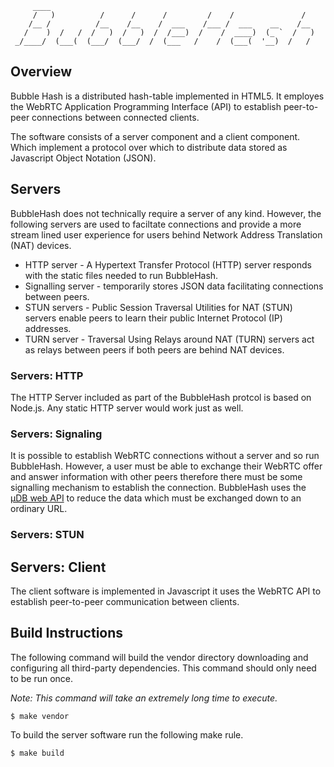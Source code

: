          ____
         /   )          /      /      /         /    /               /
        /__ /          /__    /__    /  ___    /___ /  ___    __    /__
       /    )  /   /  /   )  /   )  /  /___)  /    /  ____)  (_ `  /   )
     _/____/  (___(  (___/  (___/  /  (___   /    /  (___(  '__)  /   /

Overview
--------

Bubble Hash is a distributed hash-table implemented in HTML5.  It employes the
WebRTC Application Programming Interface (API) to establish peer-to-peer
connections between connected clients.

The software consists of a server component and a client component.  Which
implement a protocol over which to distribute data stored as Javascript Object
Notation (JSON).

## Servers

BubbleHash does not technically require a server of any kind.  However, the
following servers are used to faciltate connections and provide a more stream
lined user experience for users behind Network Address Translation (NAT)
devices.

* HTTP server - A Hypertext Transfer Protocol (HTTP) server responds with the
   static files needed to run BubbleHash.
* Signalling server - temporarily stores JSON data facilitating connections
   between peers.
* STUN servers - Public Session Traversal Utilities for NAT (STUN) servers
   enable peers to learn their public Internet Protocol (IP) addresses.
* TURN server - Traversal Using Relays around NAT (TURN) servers act as relays
   between peers if both peers are behind NAT devices.

### Servers: HTTP

The HTTP Server included as part of the BubbleHash protcol is based on Node.js.
Any static HTTP server would work just as well.

### Servers: Signaling

It is possible to establish WebRTC connections without a server and so run
BubbleHash. However, a user must be able to exchange their WebRTC offer and
answer information with other peers therefore there must be some signalling
mechanism to establish the connection.  BubbleHash uses the
[μDB web API](http://mudb.org/) to reduce the data which must be exchanged down
to an ordinary URL.

### Servers: STUN

## Servers: Client

The client software is implemented in Javascript it uses the WebRTC API to
establish peer-to-peer communication between clients.

Build Instructions
------------------

The following command will build the vendor directory downloading and
configuring all third-party dependencies.  This command should only need to be
run once.

_Note: This command will take an extremely long time to execute._

    $ make vendor

To build the server software run the following make rule.

    $ make build